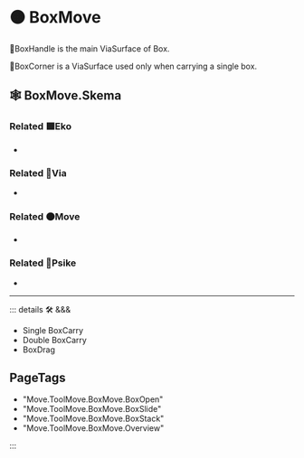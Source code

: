# 🟠 <move>BoxMove</move>

🔻<via>BoxHandle</via> is the main ViaSurface of Box.

🔻<via>BoxCorner</via> is a ViaSurface used only when carrying a single box.

## 🕸 BoxMove.Skema

### Related 🟩<eko>Eko</eko>

-

### Related 🔻<via>Via</via>

-

### Related 🟠<move>Move</move>

-

### Related 💜<psike>Psike</psike>

-

---

<!-- =================================================== -->
<!-- =================================================== -->
<!-- =================================================== -->
<!-- =================================================== -->
<!-- =================================================== -->
::: details 🛠 <dev>&&&</dev>

- Single BoxCarry
- Double BoxCarry
- BoxDrag

<h2>PageTags</h2>

- "Move.ToolMove.BoxMove.BoxOpen"
- "Move.ToolMove.BoxMove.BoxSlide"
- "Move.ToolMove.BoxMove.BoxStack"
- "Move.ToolMove.BoxMove.Overview"

:::
